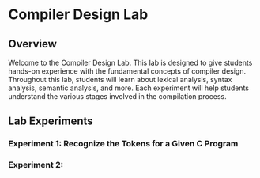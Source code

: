 # Compiler Design Lab

## Overview

Welcome to the Compiler Design Lab. This lab is designed to give students hands-on experience with the fundamental concepts of compiler design. Throughout this lab, students will learn about lexical analysis, syntax analysis, semantic analysis, and more. Each experiment will help students understand the various stages involved in the compilation process.

## Lab Experiments

### Experiment 1: Recognize the Tokens for a Given C Program

### Experiment 2: 
